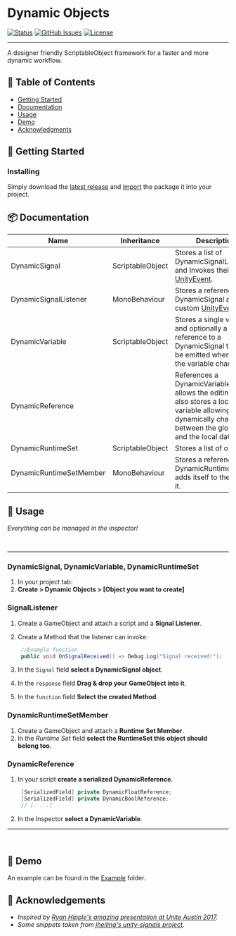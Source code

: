 <h1 align="left">Dynamic Objects</h3>

<div align="left">

[![Status](https://img.shields.io/badge/status-active-success.svg)]()
[![GitHub Issues](https://img.shields.io/github/issues/datlycan/DynamicObjects.svg)](https://github.com/DatLycan/DynamicObjects/issues)
[![License](https://img.shields.io/badge/license-MIT-blue.svg)](/LICENSE)

</div>

---

<p align="left"> A designer friendly ScriptableObject framework for a faster and more dynamic workflow.
    <br> 
</p>

## 📝 Table of Contents

- [Getting Started](#getting_started)
- [Documentation](#documentation)
- [Usage](#usage)
- [Demo](#demo)
- [Acknowledgments](#acknowledgement)

## 🏁 Getting Started <a name = "getting_started"></a>

### Installing

Simply download the [latest release](https://github.com/DatLycan/DynamicObjects/releases) and [import](https://docs.unity3d.com/Manual/AssetPackagesImport.html) the package it into your project.

## 📦 Documentation <a name = "documentation"></a>

| Name              	| Inheritance      	| Description                                                                                                                                                              	|
|-------------------------	|------------------	|--------------------------------------------------------------------------------------------------------------------------------------------------------------------------	|
| DynamicSignal           	| ScriptableObject 	| Stores a list of DynamicSignalListener's and Invokes their stored [UnityEvent](https://docs.unity3d.com/Manual/UnityEvents.html).                                        	|
| DynamicSignalListener   	| MonoBehaviour    	| Stores a reference to a DynamicSignal and a custom [UnityEvent](https://docs.unity3d.com/Manual/UnityEvents.html).                                                       	|
| DynamicVariable         	| ScriptableObject 	| Stores a single variable and optionally a reference to a DynamicSignal that can be emitted whenever the variable changes.                                                	|
| DynamicReference        	|                  	| References a DynamicVariable and allows the editing of it. It also stores a local variable allowing it to dynamically change between the global data and the local data. 	|
| DynamicRuntimeSet       	| ScriptableObject 	| Stores a list of object's.                                                                                                                                               	|
| DynamicRuntimeSetMember 	| MonoBehaviour    	| Stores a reference to a DynamicRuntimeSet and adds itself to the list of it.                                                                                             	|

## 🎈 Usage <a name="usage"></a>

*Everything can be managed in the inspector!*

<br>

---

### DynamicSignal, DynamicVariable, DynamicRuntimeSet
1. In your project tab:<br>
1. **Create > Dynamic Objects > [Object you want to create]** 


### SignalListener

1. Create a GameObject and attach a script and a **Signal Listener**.
2. Create a Method that the listener can invoke:<br>

   ```C#
    //Example function
    public void OnSignalReceived() => Debug.Log("Signal received!");
   ```
3. In the `Signal` field **select a DynamicSignal object**.
4. In the `response` field **Drag & drop your GameObject into it**. 
5. In the `function` field **Select the created Method**.


### DynamicRuntimeSetMember

1. Create a GameObject and attach a **Runtime Set Member**.
2. In the *Runtime Set* field **select the RuntimeSet this object should belong too**.<br>

### DynamicReference

1. In your script **create a serialized DynamicReference**.<br>
   
   ```C#
    [SerializedField] private DynamicFloatReference;
    [SerializedField] private DynamicBoolReference;
    // [. . .]
   ```
2. In the Inspector **select a DynamicVariable**.

---

<br>

## 🎥 Demo <a name = "acknowledgement"></a>

An example can be found in the [Example](https://github.com/DatLycan/DynamicObjects/tree/main/Example) folder.


## 🎉 Acknowledgements <a name = "acknowledgement"></a>

- *Inspired by [Ryan Hipple's amazing presentation at Unite Austin 2017](https://youtu.be/raQ3iHhE_Kk?si=wGoeG4MiWgoMsI4S).*<br>
- *Some snippets taken from [jheiling's unity-signals project](https://github.com/jheiling/unity-signals/tree/master).*


